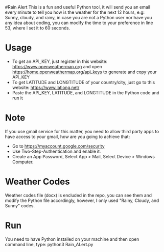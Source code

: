 #Rain Alert
This is a fun and useful Python tool, it will send you an email every minute to tell you how is the weather for the next 12 hours, e.g: Sunny, cloudy, and rainy, in case you are not a Python user nor have you any idea about coding, you can modify the time to your preference in line 53, where I set it to 60 seconds.

# Usage
* To get an API_KEY, just register in this website: https://www.openweathermap.org and open https://home.openweathermap.org/api_keys to generate and copy your API_KEY
* To get LATITUDE and LONGTITUDE of your country/city, just go to this website: https://www.latlong.net/
* Paste the API_KEY, LATITUDE, and LONGTITUDE in the Python code and run it

# Note 
If you use gmail service for this matter, you need to allow third party apps to have access to your gmail, how are you going to achieve that:
* Go to https://myaccount.google.com/security
* Use Two-Step-Authentication and enable it.
* Create an App Password, Select App > Mail, Select Device > Windows Computer.

# Weather Codes
Weather codes file (docx) is encluded in the repo, you can see them and modify the Python file accordingly, however, I only used "Rainy, Cloudy, and Sunny" codes.

# Run 
You need to have Python installed on your machine and then open command line, type: python3 Rain_ALert.py

